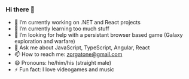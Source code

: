 ### Hi there 👋

- 🔭 I’m currently working on .NET and React projects
- 🌱 I’m currently learning too much stuff
- 🤔 I’m looking for help with a persistant browser based game (Galaxy exploration and warfare)
- 💬 Ask me about JavaScript, TypeScript, Angular, React
- 📫 How to reach me: zorgatone@gmail.com
- 😄 Pronouns: he/him/his (straight male)
- ⚡ Fun fact: I love videogames and music
